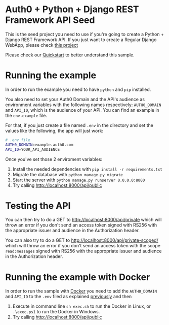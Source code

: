 # Auth0 + Python + Django REST Framework API Seed

This is the seed project you need to use if you're going to create a Python + Django REST Framework API.
If you just want to create a Regular Django WebApp, please
check [this project](https://github.com/auth0-samples/auth0-django-samples/tree/master/01-Login)

Please check our [Quickstart](https://auth0.com/docs/quickstart/backend/python) to better understand this sample.

# Running the example

In order to run the example you need to have `python` and `pip` installed.

You also need to set your Auth0 Domain and the API's audience as environment variables with the following names
respectively: `AUTH0_DOMAIN` and `API_ID`, which is the audience of your API. You can find an example in the
`env.example` file.

For that, if you just create a file named `.env` in the directory and set the values like the following,
the app will just work:

```bash
# .env file
AUTH0_DOMAIN=example.auth0.com
API_ID=YOUR_API_AUDIENCE
```

Once you've set those 2 enviroment variables:

1. Install the needed dependencies with `pip install -r requirements.txt`
2. Migrate the database with `python manage.py migrate`
3. Start the server with `python manage.py runserver 0.0.0.0:8000`
4. Try calling [http://localhost:8000/api/public](http://localhost:8000/api/public)

# Testing the API

You can then try to do a GET to [http://localhost:8000/api/private](http://localhost:8000/api/private) which will
throw an error if you don't send an access token signed with RS256 with the appropriate issuer and audience in the
Authorization header. 

You can also try to do a GET to 
[http://localhost:8000/api/private-scoped/](http://localhost:8000/api/private-scoped) which will throw an error if
you don't send an access token with the scope `read:messages` signed with RS256 with the appropriate issuer and audience
in the Authorization header.

# Running the example with Docker

In order to run the sample with [Docker](https://www.docker.com/) you need to add the `AUTH0_DOMAIN` and `API_ID`
to the `.env` filed as explained [previously](#running-the-example) and then

1. Execute in command line `sh exec.sh` to run the Docker in Linux, or `.\exec.ps1` to run the Docker in Windows.
2. Try calling [http://localhost:8000/api/public](http://localhost:8000/api/public)